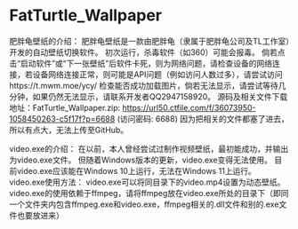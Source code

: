 # FatTurtle_Wallpaper
肥胖龟壁纸的介绍：
肥胖龟壁纸是一款由肥胖龟（隶属于肥胖龟公司及TL工作室）开发的自动壁纸切换软件。
初次运行，杀毒软件（如360）可能会报毒。
倘若点击“启动软件”或“下一张壁纸”后软件卡死，则为网络问题，请检查设备的网络连接，若设备网络连接正常，则可能是API问题（例如访问人数过多），请尝试访问https://t.mwm.moe/ycy/
检查能否成功加载图片，倘若无法显示，请尝试等待几分钟，如果仍然无法显示，请联系开发者QQ2947158920。
源码及相关文件下载地址：FatTurtle_Wallpaper.zip: https://url50.ctfile.com/f/36073950-1058450263-c5f17f?p=6688 (访问密码: 6688)
因为把相关的文件都塞了进去，所以有点大，无法上传至GitHub。

video.exe的介绍：
在以前，本人曾经尝试过制作视频壁纸，最初能成功，并输出为video.exe文件。
但随着Windows版本的更新，video.exe变得无法使用。
目前video.exe应该能在Windows 10上运行，无法在Windows 11上运行。
video.exe使用方法：
video.exe可以将同目录下的video.mp4设置为动态壁纸。
video.exe的使用依赖于ffmpeg，请将ffmpeg放在video.exe所处的目录下（即同一个文件夹内包含ffmpeg.exe和video.exe，ffmpeg相关的.dll文件和别的.exe文件也要放进来）
